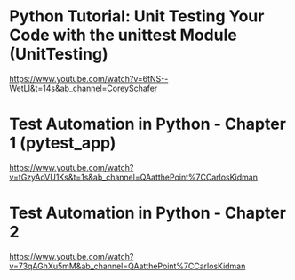 # Python Tutorial: Unit Testing Your Code with the unittest Module (UnitTesting)

https://www.youtube.com/watch?v=6tNS--WetLI&t=14s&ab_channel=CoreySchafer


# Test Automation in Python - Chapter 1 (pytest_app)

https://www.youtube.com/watch?v=tGzyAoVU1Ks&t=1s&ab_channel=QAatthePoint%7CCarlosKidman



# Test Automation in Python - Chapter 2

https://www.youtube.com/watch?v=73qAGhXu5mM&ab_channel=QAatthePoint%7CCarlosKidman